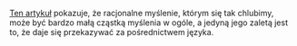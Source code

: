 [1]:http://www.theatlantic.com/magazine/archive/2016/05/how-animals-think/476364/

[Ten artykuł][1] pokazuje, że racjonalne myślenie, którym się tak chlubimy, może być bardzo małą cząstką myślenia w ogóle, a jedyną jego zaletą jest to, że daje się przekazywać za pośrednictwem języka.

